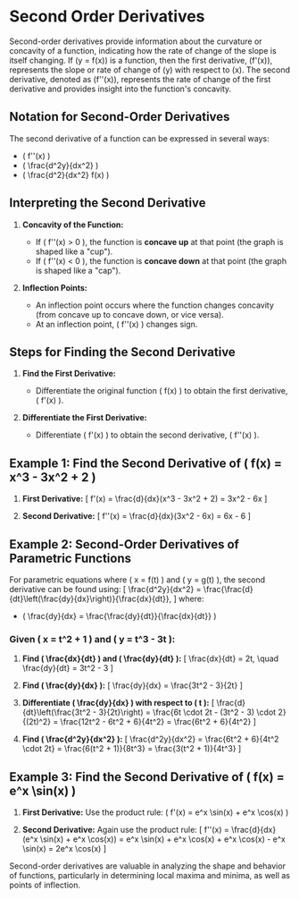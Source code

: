 # Second Order Derivatives

Second-order derivatives provide information about the curvature or concavity of a function, indicating how the rate of change of the slope is itself changing. If \(y = f(x)\) is a function, then the first derivative, \(f'(x)\), represents the slope or rate of change of \(y\) with respect to \(x\). The second derivative, denoted as \(f''(x)\), represents the rate of change of the first derivative and provides insight into the function's concavity.

## Notation for Second-Order Derivatives
The second derivative of a function can be expressed in several ways:
- \( f''(x) \)
- \( \frac{d^2y}{dx^2} \)
- \( \frac{d^2}{dx^2} f(x) \)

## Interpreting the Second Derivative
1. **Concavity of the Function:**
   - If \( f''(x) > 0 \), the function is **concave up** at that point (the graph is shaped like a "cup").
   - If \( f''(x) < 0 \), the function is **concave down** at that point (the graph is shaped like a "cap").

2. **Inflection Points:**
   - An inflection point occurs where the function changes concavity (from concave up to concave down, or vice versa).
   - At an inflection point, \( f''(x) \) changes sign.

## Steps for Finding the Second Derivative

1. **Find the First Derivative:**
   - Differentiate the original function \( f(x) \) to obtain the first derivative, \( f'(x) \).

2. **Differentiate the First Derivative:**
   - Differentiate \( f'(x) \) to obtain the second derivative, \( f''(x) \).

## Example 1: Find the Second Derivative of \( f(x) = x^3 - 3x^2 + 2 \)

1. **First Derivative:**
   \[
   f'(x) = \frac{d}{dx}(x^3 - 3x^2 + 2) = 3x^2 - 6x
   \]

2. **Second Derivative:**
   \[
   f''(x) = \frac{d}{dx}(3x^2 - 6x) = 6x - 6
   \]

## Example 2: Second-Order Derivatives of Parametric Functions
For parametric equations where \( x = f(t) \) and \( y = g(t) \), the second derivative can be found using:
\[
\frac{d^2y}{dx^2} = \frac{\frac{d}{dt}\left(\frac{dy}{dx}\right)}{\frac{dx}{dt}},
\]
where:
- \( \frac{dy}{dx} = \frac{\frac{dy}{dt}}{\frac{dx}{dt}} \)

### Given \( x = t^2 + 1 \) and \( y = t^3 - 3t \):

1. **Find \( \frac{dx}{dt} \) and \( \frac{dy}{dt} \):**
   \[
   \frac{dx}{dt} = 2t, \quad \frac{dy}{dt} = 3t^2 - 3
   \]

2. **Find \( \frac{dy}{dx} \):**
   \[
   \frac{dy}{dx} = \frac{3t^2 - 3}{2t}
   \]

3. **Differentiate \( \frac{dy}{dx} \) with respect to \( t \):**
   \[
   \frac{d}{dt}\left(\frac{3t^2 - 3}{2t}\right) = \frac{6t \cdot 2t - (3t^2 - 3) \cdot 2}{(2t)^2} = \frac{12t^2 - 6t^2 + 6}{4t^2} = \frac{6t^2 + 6}{4t^2}
   \]

4. **Find \( \frac{d^2y}{dx^2} \):**
   \[
   \frac{d^2y}{dx^2} = \frac{6t^2 + 6}{4t^2 \cdot 2t} = \frac{6(t^2 + 1)}{8t^3} = \frac{3(t^2 + 1)}{4t^3}
   \]

## Example 3: Find the Second Derivative of \( f(x) = e^x \sin(x) \)

1. **First Derivative:**
   Use the product rule: \( f'(x) = e^x \sin(x) + e^x \cos(x) \)

2. **Second Derivative:**
   Again use the product rule:
   \[
   f''(x) = \frac{d}{dx}(e^x \sin(x) + e^x \cos(x)) = e^x \sin(x) + e^x \cos(x) + e^x \cos(x) - e^x \sin(x) = 2e^x \cos(x)
   \]

Second-order derivatives are valuable in analyzing the shape and behavior of functions, particularly in determining local maxima and minima, as well as points of inflection.


